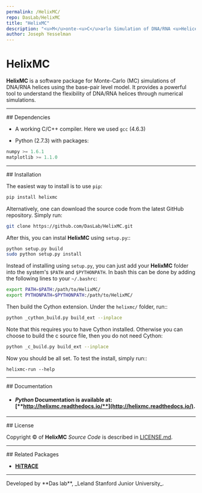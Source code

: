 ```yaml
---
permalink: /HelixMC/
repo: DasLab/HelixMC
title: "HelixMC"
description: "<u>M</u>onte-<u>C</u>arlo Simulation of DNA/RNA <u>Helices</u>"
author: Joseph Yesselman
---
```


# HelixMC

**HelixMC** is a software package for Monte-Carlo (MC) simulations of DNA/RNA helices using the base-pair level model. It provides a powerful tool to understand the flexibility of DNA/RNA helices through numerical simulations.

<hr/>
## Dependencies 

* A working C/C++ compiler. Here we used `gcc` (4.6.3)

* Python (2.7.3) with packages:

```js
numpy >= 1.6.1
matplotlib >= 1.1.0
```
	
<hr/>
## Installation

The easiest way to install is to use `pip`:

```bash
pip install helixmc
```

Alternatively, one can download the source code from the latest GitHub
repository. Simply run:

```bash
git clone https://github.com/DasLab/HelixMC.git
```

After this, you can instal **HelixMC** using `setup.py`::

```bash
python setup.py build
sudo python setup.py install
```

Instead of installing using `setup.py`, you can just add your **HelixMC** folder into the system's `$PATH` and `$PYTHONPATH`. In bash this can be done by adding the following lines to your `~/.bashrc`:

```bash
export PATH=$PATH:/path/to/HelixMC/
export PYTHONPATH=$PYTHONPATH:/path/to/HelixMC/
```

Then build the Cython extension. Under the `helixmc/` folder, run::

```bash
python _cython_build.py build_ext --inplace
```

Note that this requires you to have Cython installed. Otherwise you can choose to build the c source file, then you do not need Cython:

```bash
python _c_build.py build_ext --inplace
```

Now you should be all set. To test the install, simply run::

```
helixmc-run --help
```

<hr/>
## Documentation

* #### *Python* Documentation is available at: [**http://helixmc.readthedocs.io/**](http://helixmc.readthedocs.io/).

<hr/>
## License

Copyright &copy; of **HelixMC** _Source Code_ is described in [LICENSE.md](https://github.com/DasLab/HelixMC/blob/master/LICENSE.md).

<hr/>
## Related Packages

* [**HiTRACE**](https://hitrace.github.io/HiTRACE/)

<hr/>
Developed by **Das lab**, _Leland Stanford Junior University_.

